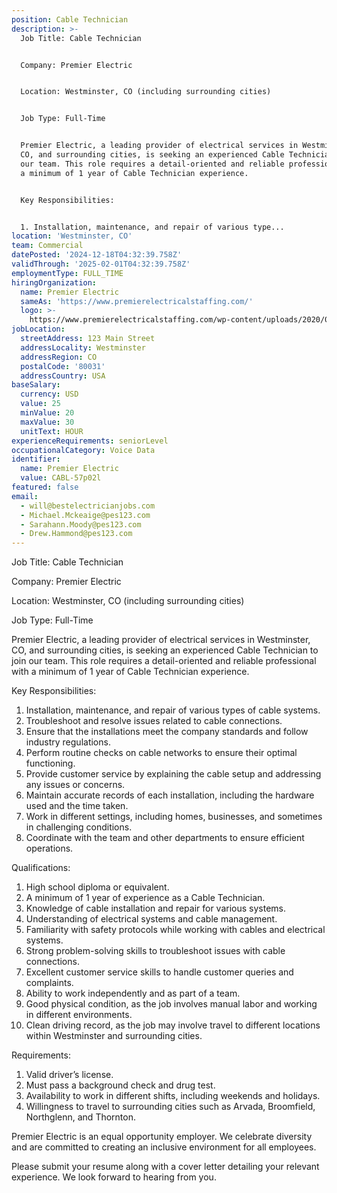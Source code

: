 ```yaml
---
position: Cable Technician
description: >-
  Job Title: Cable Technician


  Company: Premier Electric


  Location: Westminster, CO (including surrounding cities)


  Job Type: Full-Time


  Premier Electric, a leading provider of electrical services in Westminster,
  CO, and surrounding cities, is seeking an experienced Cable Technician to join
  our team. This role requires a detail-oriented and reliable professional with
  a minimum of 1 year of Cable Technician experience.


  Key Responsibilities:


  1. Installation, maintenance, and repair of various type...
location: 'Westminster, CO'
team: Commercial
datePosted: '2024-12-18T04:32:39.758Z'
validThrough: '2025-02-01T04:32:39.758Z'
employmentType: FULL_TIME
hiringOrganization:
  name: Premier Electric
  sameAs: 'https://www.premierelectricalstaffing.com/'
  logo: >-
    https://www.premierelectricalstaffing.com/wp-content/uploads/2020/05/Premier-Electrical-Staffing-logo.png
jobLocation:
  streetAddress: 123 Main Street
  addressLocality: Westminster
  addressRegion: CO
  postalCode: '80031'
  addressCountry: USA
baseSalary:
  currency: USD
  value: 25
  minValue: 20
  maxValue: 30
  unitText: HOUR
experienceRequirements: seniorLevel
occupationalCategory: Voice Data
identifier:
  name: Premier Electric
  value: CABL-57p02l
featured: false
email:
  - will@bestelectricianjobs.com
  - Michael.Mckeaige@pes123.com
  - Sarahann.Moody@pes123.com
  - Drew.Hammond@pes123.com
---
```




Job Title: Cable Technician

Company: Premier Electric

Location: Westminster, CO (including surrounding cities)

Job Type: Full-Time

Premier Electric, a leading provider of electrical services in Westminster, CO, and surrounding cities, is seeking an experienced Cable Technician to join our team. This role requires a detail-oriented and reliable professional with a minimum of 1 year of Cable Technician experience.

Key Responsibilities:

1. Installation, maintenance, and repair of various types of cable systems.
2. Troubleshoot and resolve issues related to cable connections.
3. Ensure that the installations meet the company standards and follow industry regulations.
4. Perform routine checks on cable networks to ensure their optimal functioning.
5. Provide customer service by explaining the cable setup and addressing any issues or concerns.
6. Maintain accurate records of each installation, including the hardware used and the time taken.
7. Work in different settings, including homes, businesses, and sometimes in challenging conditions.
8. Coordinate with the team and other departments to ensure efficient operations.

Qualifications:

1. High school diploma or equivalent.
2. A minimum of 1 year of experience as a Cable Technician.
3. Knowledge of cable installation and repair for various systems.
4. Understanding of electrical systems and cable management.
5. Familiarity with safety protocols while working with cables and electrical systems.
6. Strong problem-solving skills to troubleshoot issues with cable connections.
7. Excellent customer service skills to handle customer queries and complaints.
8. Ability to work independently and as part of a team.
9. Good physical condition, as the job involves manual labor and working in different environments.
10. Clean driving record, as the job may involve travel to different locations within Westminster and surrounding cities.

Requirements:

1. Valid driver’s license.
2. Must pass a background check and drug test.
3. Availability to work in different shifts, including weekends and holidays.
4. Willingness to travel to surrounding cities such as Arvada, Broomfield, Northglenn, and Thornton.

Premier Electric is an equal opportunity employer. We celebrate diversity and are committed to creating an inclusive environment for all employees. 

Please submit your resume along with a cover letter detailing your relevant experience. We look forward to hearing from you.
